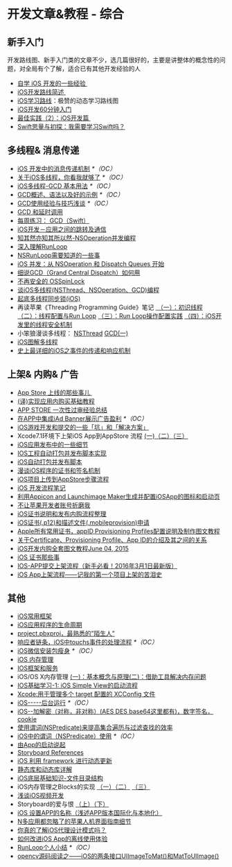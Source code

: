 # 开发文章&教程 - 综合
## 新手入门
开发路线图、新手入门类的文章不少，选几篇很好的，主要是讲整体的概念性的问题，对全局有个了解，适合已有其他开发经验的人
- [自学 iOS 开发的一些经验 ][1]
- [iOS开发路线简述 ][2]
- [iOS学习路线][3]：极赞的动态学习路线图
- [iOS开发60分钟入门][4]
- [最佳实践（2）：iOS开发篇 ][5]
- [Swift思量与初探：我需要学习Swift吗？][6]

## 多线程& 消息传递
- [iOS 开发中的消息传递机制][7] _\*（OC）_
- [关于iOS多线程，你看我就够了][8] _\*（OC）_
- [iOS多线程-GCD 基本用法][9] _\*（OC）_
- [GCD概述、语法以及好的示例][10] _\*（OC）_
- [GCD使用经验与技巧浅谈][11] _\*（OC）_
- [GCD 和延时调用][12]
- [每周练习： GCD（Swift）][13]
- [iOS开发－应用之间的跳转及通信][14]
- [知其然亦知其所以然-NSOperation并发编程][15]
- [深入理解RunLoop][16]
- [NSRunLoop需要知道的一些事][17]
- [iOS 并发：从 NSOperation 和 Dispatch Queues 开始][18]
- [细说GCD（Grand Central Dispatch）如何用][19]
- [不再安全的 OSSpinLock][20]
- [谈iOS多线程(NSThread、NSOperation、GCD)编程][21]
- [起底多线程同步锁(iOS)][22]
- 再读苹果《Threading Programming Guide》笔记 [ （一）：初识线程][23] [（二）：线程配置与Run Loop][24] [（三）：Run Loop操作配置实践][25] [（四）：iOS开发里的线程安全机制][26]
- 小笨狼漫谈多线程： [NSThread][27] [GCD(一)][28]
- [iOS图解多线程][29]
- [史上最详细的iOS之事件的传递和响应机制][30]

## 上架& 内购& 广告
- [App Store 上线的那些事儿 ][31]
- [(译)实现应用内购买基础教程][32]
- [APP STORE 一次性过审经验总结][33]
- [在APP中集成iAd Banner展示广告盈利][34] _\*（OC）_
- [iOS游戏开发和提交的一些「坑」和「解决方案」][35]
- Xcode7.1环境下上架iOS App到AppStore 流程 [(一)][36][（二）][37][（三）][38]
- [iOS应用发布中的一些细节][39]
- [IOS工程自动打包并发布脚本实现][40]
- [iOS自动打包并发布脚本][41]
- [漫谈iOS程序的证书和签名机制][42]
- [iOS项目上传到AppStore步骤流程][43]
- [iOS 开发流程笔记][44]
- [利用Appicon and Launchimage Maker生成并配置iOSApp的图标和启动页][45]
- [不让苹果开发者账号折磨我][46]
- [iOS证书说明和发布内购流程整理][47]
- [iOS证书(.p12)和描述文件(.mobileprovision)申请][48]
- [Apple所有常用证书，appID,Provisioning Profiles配置说明及制作图文教程][49]
- [关于Certificate、Provisioning Profile、App ID的介绍及其之间的关系][50]
- [iOS开发内购全套图文教程June 04, 2015][51]
- [iOS 证书那些事][52]
- [IOS-APP提交上架流程（新手必看！2016年3月1日最新版）][53]
- [iOS App上架流程——记我的第一个项目上架的苦泪史][54]

## 其他
- [iOS常用框架][55]
- [iOS应用程序的生命周期][56]
- [project.pbxproj，最熟悉的”陌生人”][57]
- [响应者链条，iOS中touchs事件的处理流程][58] _\*（OC）_
- [iOS微信安装包瘦身][59] _\*（OC）_
- [iOS 内存管理][60]
- [IOS框架和服务][61]
- iOS/OS X内存管理 [(一)：基本概念与原理][62][(二)：借助工具解决内存问题][63]
- [IOS基础学习-1: iOS Simple View的启动流程][64]
- [Xcode:用于管理多个 target 配置的 XCConfig 文件][65]
- [iOS-----后台运行][66] _\*（OC）_
- [iOS--加解密（对称，非对称）(AES DES base64这里都有)，数字签名，cookie][67]
- [使用谓词(NSPredicate)来提高集合遍历与过滤查找的效率][68]
- [iOS中的谓词（NSPredicate）使用][69] _\*（OC）_
- [由App的启动说起][70]
- [Storyboard References][71]
- [iOS 利用 framework 进行动态更新][72]
- [静态库和动态库详解][73]
- [iOS底层基础知识-文件目录结构][74]
- iOS内存管理之Blocks的实现 [（一）][75][（二）][76] [（三）][77]
- [浅谈iOS视频开发][78]
- Storyboard的爱与恨 [（上）][79][（下）][80]
- [iOS 设置APP的名称（浅述APP版本国际化与本地化）][81]
- [N多应用都忽略了的苹果人机界面指南细节][82]
- [你真的了解iOS代理设计模式吗？][83]
- [如何改进iOS App的离线使用体验][84]
- [RunLoop个人小结][85] _\*（OC）_
- [opencv源码阅读之——iOS的两条接口UIImageToMat()和MatToUIImage()][86]


[1]:	http://limboy.me/ios/2014/12/31/learning-ios.html
[2]:	http://www.coderyi.com/archives/397
[3]:	http://ios.skyfox.org/route.html
[4]:	http://blog.csdn.net/a451493485/article/details/9364867
[5]:	http://ios.jobbole.com/81830/
[6]:	https://segmentfault.com/a/1190000004483254 "Swift思量与初探：我需要学习Swift吗？"
[7]:	http://objccn.io/issue-7-4/
[8]:	http://www.jianshu.com/p/0b0d9b1f1f19
[9]:	http://www.jianshu.com/p/e0928a243373
[10]:	https://github.com/bboyfeiyu/iOS-tech-frontier/blob/master/issue-2/GCD%E6%A6%82%E8%BF%B0%E3%80%81%E8%AF%AD%E6%B3%95%E4%BB%A5%E5%8F%8A%E5%A5%BD%E7%9A%84%E7%A4%BA%E4%BE%8B.md
[11]:	http://tutuge.me/2015/04/03/something-about-gcd/
[12]:	http://swifter.tips/gcd-delay-call/
[13]:	https://github.com/icepy/_posts/issues/14
[14]:	http://www.cnblogs.com/GarveyCalvin/p/4877115.html "iOS开发－应用之间的跳转及通信"
[15]:	http://www.jianshu.com/p/ebb3e42049fd "知其然亦知其所以然-NSOperation并发编程"
[16]:	http://blog.ibireme.com/2015/05/18/runloop/ "深入理解RunLoop"
[17]:	https://mp.weixin.qq.com/s?__biz=MzAwMjYwMTAwNw==&mid=403269344&idx=1&sn=6363492cf8ed066cd4581d9840ff089f
[18]:	http://swift.gg/2016/01/08/ios-concurrency-getting-started-with-nsoperation-and-dispatch-queues/ "iOS 并发：从 NSOperation 和 Dispatch Queues 开始"
[19]:	https://github.com/ming1016/study/wiki/%E7%BB%86%E8%AF%B4GCD%EF%BC%88Grand-Central-Dispatch%EF%BC%89%E5%A6%82%E4%BD%95%E7%94%A8 "细说GCD（Grand Central Dispatch）如何用"
[20]:	http://blog.ibireme.com/2016/01/16/spinlock_is_unsafe_in_ios/ "不再安全的 OSSpinLock"
[21]:	http://www.jianshu.com/p/6e6f4e005a0b "谈iOS多线程(NSThread、NSOperation、GCD)编程"
[22]:	http://springox.w18.net/?p=685 "起底多线程同步锁(iOS)"
[23]:	http://www.devtalking.com/articles/read-threading-programming-guide-1/
[24]:	http://geek.csdn.net/news/detail/55617
[25]:	http://geek.csdn.net/news/detail/56056
[26]:	http://geek.csdn.net/news/detail/56726
[27]:	http://www.jianshu.com/p/8ed06312d8bd "小笨狼漫谈多线程：NSThread"
[28]:	http://www.jianshu.com/p/c2b14bb999de "小笨狼漫谈多线程：GCD(一)"
[29]:	http://www.henishuo.com/ios-multithread-detail/ "iOS图解多线程"
[30]:	http://www.jianshu.com/p/2e074db792ba
[31]:	http://wiki.jikexueyuan.com/project/app-store-refused/
[32]:	http://www.jianshu.com/p/741b2a044e78
[33]:	http://pmjane.com/post/app-store-ci-xing-guo-shen-jing-yan-zong-jie
[34]:	http://www.cocoachina.com/ios/20140928/9780.html
[35]:	http://wuzhiwei.net/ios_dev_trap_and_solution/ "iOS游戏开发和提交的一些「坑」和「解决方案」"
[36]:	http://www.cnblogs.com/ChinaKingKong/p/4957682.html "Xcode7.1环境下上架iOS App到AppStore 流程 (Part 一)"
[37]:	http://www.cnblogs.com/ChinaKingKong/p/4964549.html
[38]:	http://www.cnblogs.com/ChinaKingKong/p/4964745.html
[39]:	http://www.cnblogs.com/daiweilai/p/4974394.html "iOS应用发布中的一些细节"
[40]:	http://blog.nswebfrog.com/2013/02/18/ios-automation/ "IOS工程自动打包并发布脚本实现"
[41]:	http://liumh.com/2015/11/25/ios-auto-archive-ipa/ "iOS自动打包并发布脚本"
[42]:	http://www.pchou.info/ios/2015/12/14/ios-certification-and-code-sign.html "漫谈iOS程序的证书和签名机制"
[43]:	http://www.cnblogs.com/jgCho/p/5089481.html "iOS项目上传到AppStore步骤流程"
[44]:	https://github.com/leecade/ios-dev-flow
[45]:	http://www.cnblogs.com/lidongxu/p/5114355.html "利用Appicon and Launchimage Maker生成并配置iOSApp的图标和启动页"
[46]:	http://www.jianshu.com/p/cb6c5f1c972b "不让苹果开发者账号折磨我"
[47]:	https://zilaiyedaren.github.io/blog/iOS%E8%AF%81%E4%B9%A6%E8%AF%B4%E6%98%8E%E5%92%8C%E5%8F%91%E5%B8%83%E5%86%85%E8%B4%AD%E6%B5%81%E7%A8%8B%E6%95%B4%E7%90%86/ "iOS证书说明和发布内购流程整理"
[48]:	https://zilaiyedaren.github.io/blog/iOS%E8%AF%81%E4%B9%A6(.p12)%E5%92%8C%E6%8F%8F%E8%BF%B0%E6%96%87%E4%BB%B6(.mobileprovision)%E7%94%B3%E8%AF%B7/ "iOS证书(.p12)和描述文件(.mobileprovision)申请"
[49]:	https://zilaiyedaren.github.io/blog/Apple%E6%89%80%E6%9C%89%E5%B8%B8%E7%94%A8%E8%AF%81%E4%B9%A6%EF%BC%8CappID,Provisioning%20Profiles%E9%85%8D%E7%BD%AE%E8%AF%B4%E6%98%8E%E5%8F%8A%E5%88%B6%E4%BD%9C%E5%9B%BE%E6%96%87%E6%95%99%E7%A8%8B/ "Apple所有常用证书，appID,Provisioning Profiles配置说明及制作图文教程"
[50]:	https://zilaiyedaren.github.io/blog/%E5%85%B3%E4%BA%8ECertificate%E3%80%81Provisioning%20Profile%E3%80%81App%20ID%E7%9A%84%E4%BB%8B%E7%BB%8D%E5%8F%8A%E5%85%B6%E4%B9%8B%E9%97%B4%E7%9A%84%E5%85%B3%E7%B3%BB/ "关于Certificate、Provisioning Profile、App ID的介绍及其之间的关系"
[51]:	http://allluckly.cn/ios%E6%94%AF%E4%BB%98/iOS%E5%BC%80%E5%8F%912015%E5%B9%B4%E6%9C%80%E6%96%B0%E5%86%85%E8%B4%AD%E6%95%99%E7%A8%8B "iOS开发内购全套图文教程June 04, 2015"
[52]:	http://www.cnblogs.com/wangyang1213/p/5209119.html "iOS 证书那些事"
[53]:	http://www.cnblogs.com/BK-12345/p/5232633.html "IOS-APP提交上架流程（新手必看！2016年3月1日最新版）"
[54]:	http://blog.treney.com/index.php/archives/ToAppStore.html
[55]:	http://www.jianshu.com/p/e7fc525f342d
[56]:	http://www.jianshu.com/p/aa50e5350852?utm_campaign=maleskine&utm_content=note&utm_medium=writer_share&utm_source=weibo
[57]:	http://www.olinone.com/?p=215
[58]:	http://www.cnblogs.com/suqiankun/p/4944042.html "响应者链条，iOS中touchs事件的处理流程。"
[59]:	https://mp.weixin.qq.com/s?__biz=MzAwNDY1ODY2OQ==&mid=207986417&idx=1&sn=77ea7d8e4f8ab7b59111e78c86ccfe66&scene=1&srcid=1024pgRuhHtElUqPlXjsizht&key=b410d3164f5f798e9752971b4cb76dd5efae6b5c2f1f10cbafd3573c6186c16ee60ce346711f7433ff6ab0d6aa974e3e&ascene=0&uin=MTQxOTU1ODg4MQ==&devicetype=iMac+MacBookPro11,5+OSX+OSX+10.11+build(15A284)&version=11020201&pass_ticket=h1CfhovWAS61j24tFYTljyTFl4r9BUlFON7H+Nl6hMV1ZpVN2kG4/LL6yxnDUjd9
[60]:	http://www.cnblogs.com/huangjianwu/p/4962772.html "iOS 内存管理"
[61]:	http://www.cnblogs.com/jgCho/p/4960048.html "IOS框架和服务"
[62]:	http://www.jianshu.com/p/1928b54e1253 "iOS/OS X内存管理(一)：基本概念与原理"
[63]:	http://www.jianshu.com/p/09c5141d4531 "iOS/OS X内存管理(二)：借助工具解决内存问题"
[64]:	http://www.admin85.com/u/mobile/ios/9443.html "IOS基础学习-1: iOS Simple View的启动流程"
[65]:	http://swift.gg/2015/12/01/xcode-xcconfig-files-for-managing-targets-configurations/ "Xcode:用于管理多个 target 配置的 XCConfig 文件"
[66]:	http://www.cnblogs.com/congli0220/p/5019945.html "iOS-----后台运行"
[67]:	http://www.jianshu.com/p/ac841b772c7a "iOS--加解密（对称，非对称）(AES DES base64这里都有)，数字签名，cookie"
[68]:	http://segmentfault.com/a/1190000004238379 "使用谓词(NSPredicate)来提高集合遍历与过滤查找的效率"
[69]:	http://www.jianshu.com/p/88be28860cde "iOS中的谓词（NSPredicate）使用"
[70]:	http://oncenote.com/2015/06/01/How-App-Launch/ "由App的启动说起"
[71]:	https://zilaiyedaren.github.io/blog/Storyboard%20References/ "Storyboard References"
[72]:	http://yq.aliyun.com/articles/3024
[73]:	http://www.jianshu.com/p/c8366e4f9378 "iOS专题2:静态库和动态库详解"
[74]:	http://www.cnblogs.com/wujy/p/5188302.html "iOS底层基础知识-文件目录结构"
[75]:	http://lastdays.cn/2016/02/23/blocks1/ "iOS内存管理之Blocks的实现（一）"
[76]:	http://lastdays.cn/2016/02/24/Blocks2/ "iOS内存管理之Blocks的实现（二）"
[77]:	http://lastdays.cn/2016/02/26/block3/ "iOS内存管理之Blocks的实现（三）"
[78]:	http://www.cnblogs.com/booksky/p/5213198.html "浅谈iOS视频开发"
[79]:	http://shengpan.net/storyboard/ "Storyboard的爱与恨（上）"
[80]:	http://shengpan.net/storyboard2/ "Storyboard的爱与恨（下）"
[81]:	http://www.jianshu.com/p/a3a70f0398c4 "iOS 设置APP的名称（浅述APP版本国际化与本地化）"
[82]:	http://www.cocoachina.com/appstore/20160314/15661.html
[83]:	http://www.jianshu.com/p/2113ffe54b30 "你真的了解iOS代理设计模式吗？"
[84]:	http://www.cnblogs.com/jgCho/p/5287185.html "如何改进iOS App的离线使用体验"
[85]:	http://www.devlizy.com/runloop/
[86]:	http://www.cnblogs.com/panxiaochun/p/5387743.html "opencv源码阅读之——iOS的两条接口UIImageToMat()和MatToUIImage()"